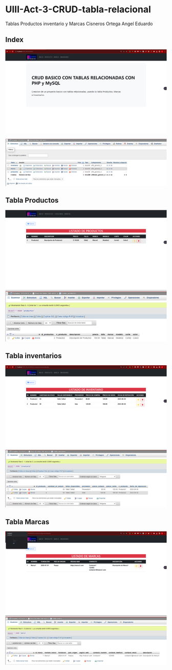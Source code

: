 # UIII-Act-3-CRUD-tabla-relacional
Tablas Productos inventario y Marcas
Cisneros Ortega Angel Eduardo


## Index
![index](https://github.com/aecortega/UIII-Act-3-CRUD-tabla-relacional/blob/main/Captura%20de%20pantalla%202023-11-16%20225133.png)

![base de datos](https://github.com/aecortega/UIII-Act-3-CRUD-tabla-relacional/blob/main/Captura%20de%20pantalla%202023-11-17%20112614.png)


## Tabla Productos
![productos](https://github.com/aecortega/UIII-Act-3-CRUD-tabla-relacional/blob/main/Captura%20de%20pantalla%202023-11-16%20225207.png)
![tbl_productos](https://github.com/aecortega/UIII-Act-3-CRUD-tabla-relacional/blob/main/Captura%20de%20pantalla%202023-11-17%20112847.png)

## Tabla inventarios
![inventarios](https://github.com/aecortega/UIII-Act-3-CRUD-tabla-relacional/blob/main/Captura%20de%20pantalla%202023-11-16%20225233.png)
![tbl_inventarios](https://github.com/aecortega/UIII-Act-3-CRUD-tabla-relacional/blob/main/Captura%20de%20pantalla%202023-11-17%20112723.png)

## Tabla Marcas
![marcas](https://github.com/aecortega/UIII-Act-3-CRUD-tabla-relacional/blob/main/Captura%20de%20pantalla%202023-11-16%20225222.png)
![tbl_marcas](https://github.com/aecortega/UIII-Act-3-CRUD-tabla-relacional/blob/main/Captura%20de%20pantalla%202023-11-17%20113316.png)



